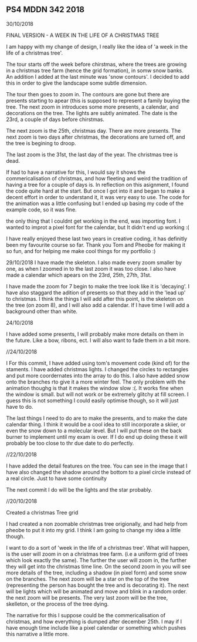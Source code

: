 ## PS4 MDDN 342 2018
30/10/2018

FINAL VERSION - A WEEK IN THE LIFE OF A CHRISTMAS TREE

I am happy with my change of design, I really like the idea of 'a week in the life of a christmas tree'.

The tour starts off the week before chirstmas, where the trees are growing in a christmas tree farm (hence the grid formation), in somw snow banks. An addition I added at the last minute was 'snow contours'. I decided to add this in order to give the landscape some subtle dimension.

The tour then goes to zoom in. The contours are gone but there are presents starting to apear (this is supposed to represent a family buying the tree. The next zoom in introduces some more presents, a calendar, and decorations on the tree. The lights are subtly animated. The date is the 23rd, a couple of days before chirstmas.

The next zoom is the 25th, christmas day. There are more presents. 
The next zoom is two days after christmas, the decorations are turned off, and the tree is begining to droop. 

The last zoom is the 31st, the last day of the year. The christmas tree is dead.

If had to have a narrative for this, I would say it shows the commericalisation of christmas, and how fleeting and weird the tradition of having a tree for a couple of days is. In reflection on this asignment, I found the code quite hard at the start. But once I got into it and began to make a decent effort in order to understand it, it was very easy to use. The code for the animation was a little confusing but I ended up basing my code of the example code, so it was fine. 

the only thing that I couldnt get working in the end, was importing font. I wanted to improt a pixel font for the calendar, but It didn't end up working :(

I have really enjoyed these last two years in creative coding, it has definitly been my favourite course so far. Thank you Tom and Pheobe for making it so fun, and for helping me make cool things for my portfolio :)



29/10/2018
I have made the skeleton. I also made every zoom smaller by one, as when I zoomed in to the last zoom it was too close. I also have made a calendar which apears on the 23rd, 25th, 27th, 31st.

I have made the zoom for 7 begin to make the tree look like it is 'decaying'. I have also staggard the adition of presents so that they add in the 'lead up' to christmas. I think the things I will add after this point, is the skeleton on the tree (on zoom 8), and I will also add a calendar. If I have time I will add a background other than white.


24/10/2018

I have added some presents, I will probably make more details on them in the future. Like a bow, ribons, ect. I will also want to fade them in a bit more. 

//24/10/2018

I For this commit, I have added using tom's movement code (kind of) for the staments. I have added christmas lights. I changed the circles to rectangles and put more coordernates into the array to do this. I also have added snow onto the branches rto give it a more winter feel. The only problem with the animation thoughg is that it makes the window slow :(. It works fine when the window is small. but will not work or be extremely glitchy at fill screen. I guess this is not something I could easily optimise though, so it will just have to do.

The last things I need to do are to make the presents, and to make the date calendar thing. I think it would be a cool idea to still incorporate a skiier, or even the snow down to a molecular level. But I will put these on the back burner to implement until my exam is over. If I do end up doiing these it will probably be too close to thr due date to do perfectly.


//22/10/2018

I have added the detail features on the tree. You can see in the image that I have also changed the shadow around the bottom to a pixel circle instead of a real circle. Just to have some continuity

The next commit I do will be the lights and the star probably.

//20/10/2018

Created a christmas Tree grid

I had created a non zoomable christmas tree origionally, and had help from pheobe to put it into my grid. I think I am going to change my idea a little though. 

I want to do a sort of 'week in the life of a christmas tree'. What will happen, is the user will zoom in on a christmas tree farm. (i.e a uniform grid of trees which look exactly the same). The further the user will zoom in, the further they will get into the christmas time line. On the second zoom in you will see more details of the tree, including a shadow (in pixel form) and some snow on the branches. The next zoom will be a star on the top of the tree (representing the person has bought the tree and is decorating it). The next will be lights which will be animated and move and blink in a random order. the next zoom will be presents. The very last zoom will be the tree, skelleton, or the process of the tree dying. 

The narrative for this I suppose could be the commericalisation of christmas, and how everything is dumped after december 25th. I may if I have enough time include like a pixel calendar or something which pushes this narrative a little more.